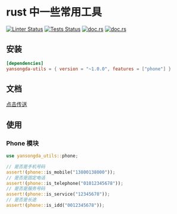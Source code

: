 # rust 中一些常用工具

[![Linter Status](https://github.com/yansongda/rust-utils/workflows/linter/badge.svg)](https://github.com/yansongda/rust-utils/actions)
[![Tests Status](https://github.com/yansongda/rust-utils/workflows/tests/badge.svg)](https://github.com/yansongda/rust-utils/actions)
[![doc.rs](https://docs.rs/yansongda-utils/badge.svg)](https://docs.rs/yansongda-utils/)
[![doc.rs](https://img.shields.io/crates/v/yansongda-utils)](https://docs.rs/yansongda-utils/)

## 安装

```toml
[dependencies]
yansongda-utils = { version = "~1.0.0", features = ["phone"] }
```

## 文档

[点击传送](https://docs.rs/yansongda-utils/)

## 使用

### Phone 模块

```rust
use yansongda_utils::phone;

// 是否是手机号码
assert!(phone::is_mobile("13800138000"));
// 是否是固定电话
assert!(phone::is_telephone("01012345678"));
// 是否是服务号码
assert!(phone::is_service("12345678"));
// 是否是长途
assert!(phone::is_idd("0012345678"));
```